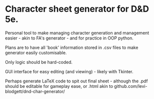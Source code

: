 # Character sheet generator for D&D 5e.

Personal tool to make managing character generation and management easier - akin to FA's generator - and for practice in OOP python.

Plans are to have all 'book' information stored in .csv files to make generator easily customisable.

Only logic should be hard-coded.

GUI interface for easy editing (and viewing) - likely with Tkinter.

Perhaps generate LaTeX code to spit out final sheet - although the .pdf should be editable for gameplay ease, or .html akin to github.com/levi-blodgett/dnd-char-generator/
